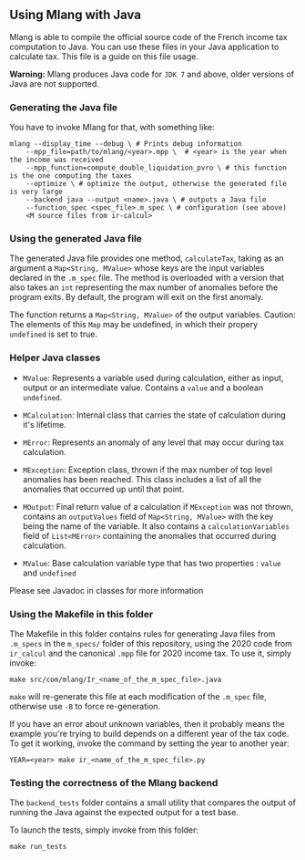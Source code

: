 ## Using Mlang with Java 

Mlang is able to compile the official source code of the French income tax
computation to Java. You can use these files in your Java application to calculate tax.
This file is a guide on this file usage.

**Warning:** Mlang produces Java code for `JDK 7` and above, older
versions of Java are not supported.

### Generating the Java file

You have to invoke Mlang for that, with something like:

```
mlang --display_time --debug \ # Prints debug information
    --mpp_file=path/to/mlang/<year>.mpp \  # <year> is the year when the income was received
    --mpp_function=compute_double_liquidation_pvro \ # this function is the one computing the taxes
    --optimize \ # optimize the output, otherwise the generated file is very large
	--backend java --output <name>.java \ # outputs a Java file
	--function_spec <spec_file>.m_spec \ # configuration (see above)
	<M source files from ir-calcul>
```

### Using the generated Java file 

The generated Java file provides one method, `calculateTax`, taking as an
argument a `Map<String, MValue>` whose keys are the input variables declared in the `.m_spec`
file. The method is overloaded with a version that also takes an `int` representing the max number
of anomalies before the program exits. By default, the program will exit on the first anomaly.

The function returns a `Map<String, MValue>` of the output variables. 
Caution: The elements of this `Map` may be undefined, in which their propery `undefined` is set to true.

### Helper Java classes

- `MValue`: Represents a variable used during calculation, either as input, output or an intermediate value. 
Contains a `value` and a boolean `undefined`.

- `MCalculation`: Internal class that carries the state of calculation during it's lifetime.

- `MError`: Represents an anomaly of any level that may occur during tax calculation. 

- `MException`: Exception class, thrown if the max number of top level anomalies has been reached.
This class includes a list of all the anomalies that occurred up until that point.

- `MOutput`: Final return value of a calculation if `MException` was not thrown, contains an `outputValues`
field of `Map<String, MValue>` with the key being the name of the variable. It also contains
a `calculationVariables` field of `List<MError>` containing the anomalies that occurred during calculation.

- `MValue`: Base calculation variable type that has two properties : `value` and `undefined`

Please see Javadoc in classes for more information

### Using the Makefile in this folder

The Makefile in this folder contains rules for generating Java files from
`.m_specs` in the `m_specs/` folder of this repository, using the 2020 code from
`ir_calcul` and the canonical `.mpp` file for 2020 income tax. To use it,
simply invoke:

    make src/com/mlang/Ir_<name_of_the_m_spec_file>.java

`make` will re-generate this file at each modification of the `.m_spec` file,
otherwise use `-B` to force re-generation.

If you have an error about unknown variables, then it probably means the
example you're trying to build depends on a different year of the tax code.
To get it working, invoke the command by setting the year to another year:

    YEAR=<year> make ir_<name_of_the_m_spec_file>.py

### Testing the correctness of the Mlang backend

The `backend_tests` folder contains a small utility that compares the output
of running the Java against the expected output for a test base.

To launch the tests, simply invoke from this folder:

    make run_tests 
